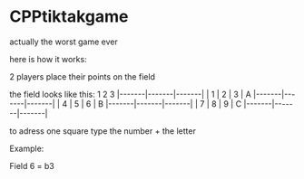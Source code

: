# CPPtiktakgame
 actually the worst game ever

here is how it works:

2 players place their points on the field

the field looks like this:
    1       2       3
|-------|-------|-------|
|   1   |   2   |   3   |   A 
|-------|-------|-------|
|   4   |   5   |   6   |   B
|-------|-------|-------|
|   7   |   8   |   9   |   C
|-------|-------|-------|

to adress one square type the number + the letter

Example:

Field 6 = b3